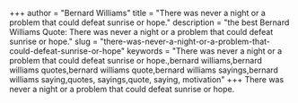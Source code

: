 +++
author = "Bernard Williams"
title = "There was never a night or a problem that could defeat sunrise or hope."
description = "the best Bernard Williams Quote: There was never a night or a problem that could defeat sunrise or hope."
slug = "there-was-never-a-night-or-a-problem-that-could-defeat-sunrise-or-hope"
keywords = "There was never a night or a problem that could defeat sunrise or hope.,bernard williams,bernard williams quotes,bernard williams quote,bernard williams sayings,bernard williams saying,quotes, sayings,quote, saying, motivation"
+++
There was never a night or a problem that could defeat sunrise or hope.
